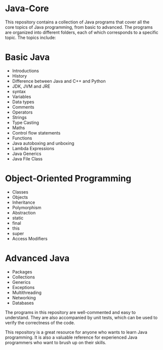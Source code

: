 # Java-Core

This repository contains a collection of Java programs that cover all the core topics of Java programming, from basic to advanced. The programs are organized into different folders, each of which corresponds to a specific topic. The topics include:

# Basic Java  
   - Introductions
   - History     
   - Difference between Java and C++ and Python     
   - JDK, JVM and JRE   
   - syntax  
   - Variables 
   - Data types
   - Comments
   - Operators  
   - Strings    
   - Type Casting
   - Maths  
   - Control flow statements  
   - Functions
   - Java autoboxing and unboxing
   - Lambda Expressions 
   - Java Generics
   - Java File Class
   
# Object-Oriented Programming
   - Classes
   - Objects
   - Inheritance
   - Polymorphism
   - Abstraction
   - static
   - final
   - this
   - super
   - Access Modifiers
      
   
   
# Advanced Java
   - Packages
   - Collections
   - Generics
   - Exceptions
   - Multithreading
   - Networking
   - Databases
   
The programs in this repository are well-commented and easy to understand. They are also accompanied by unit tests, which can be used to verify the correctness of the code.

This repository is a great resource for anyone who wants to learn Java programming. It is also a valuable reference for experienced Java programmers who want to brush up on their skills.
